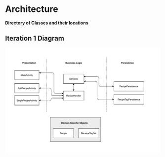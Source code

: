 # Architecture

**Directory of Classes and their locations**

## Iteration 1 Diagram

![architecture](architecture-1.jpg)
